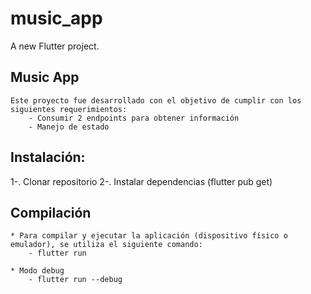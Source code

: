 # music_app

A new Flutter project.

## Music App
    Este proyecto fue desarrollado con el objetivo de cumplir con los siguientes requerimientos:
        - Consumir 2 endpoints para obtener información
        - Manejo de estado

## Instalación:
1-. Clonar repositorio 
2-. Instalar dependencias (flutter pub get)

## Compilación
    * Para compilar y ejecutar la aplicación (dispositivo físico o emulador), se utiliza el siguiente comando:
        - flutter run

    * Modo debug
        - flutter run --debug